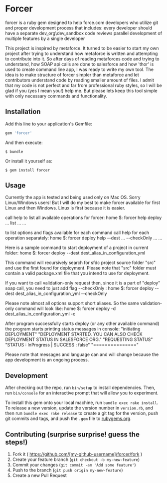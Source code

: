 # Forcer
forcer is a ruby gem designed to help force.com developers who utilize git and proper development process that includes:
every developer should have a separate dev_org\dev_sandbox
code reviews
parallel development of multiple features by a single developer

This project is inspired by metaforce. It turned to be easier to start my own project after trying to understand how metaforce
is written and attempting to contribute into it. So after days of reading metaforces code and trying to understand, how
SOAP api calls are done to salesforce and how 'thor' is used to create command line app, I was ready to write my own tool.
The idea is to make structure of forcer simpler than metaforce and let contributors understand code by reading smaller amount
of files. I admit that my code is not perfect and far from professional ruby styles, so I will be glad if you (yes I mean you!)
help me. But please lets keep this tool simple with only necessary commands and functionality.


## Installation

Add this line to your application's Gemfile:

```ruby
gem 'forcer'
```

And then execute:

    $ bundle

Or install it yourself as:

    $ gem install forcer

## Usage

Currently the app is tested and being used only on Mac OS. Sorry Linux/Windows users! But I will do my best to make
forcer available for first Linux and then Windows. Linux is first because it is easier.

call help to list all available operations for forcer:
home $: forcer help
deploy ...
list ...
...

to list options and flags available for each command call help for each operation separately:
home $: forcer deploy help
--dest ...
--checkOnly ...
...

Here is a sample command to start deployment of a project in current folder:
home $: forcer deploy --dest dest_alias_in_configuration_yml

This command will recursively search for sfdc project source folder "src" and use the first found for deployment.
Please note that "src" folder must contain a valid package.xml file that you intend to use for deployment.

If you want to call validation-only request then, since it is a part of "deploy" soap call, you need to just add flag --checkOnly :
home $: forcer deploy --dest dest_alias_in_configuration_yml --checkOnly

Please note almost all options support short aliases. So the same validation-only command will look like:
home $: forcer deploy -d dest_alias_in_configuration_yml -c


After program successfully starts deploy (or any other available command) the program starts printing status messages in console:
"initiating DEPLOYMENT"
"DEPLOYMENT STARTED. YOU CAN ALSO CHECK DEPLOYMENT STATUS IN SALESFORCE ORG."
"REQUESTING STATUS"
"STATUS : InProgress | SUCCESS : false"
"==============="

Please note that messages and language can and will change because the app development is an ongoing process.


## Development

After checking out the repo, run `bin/setup` to install dependencies. Then, run `bin/console` for an interactive prompt that will allow you to experiment.

To install this gem onto your local machine, run `bundle exec rake install`. To release a new version, update the version number in `version.rb`, and then run `bundle exec rake release` to create a git tag for the version, push git commits and tags, and push the `.gem` file to [rubygems.org](https://rubygems.org).

## Contributing (surprise surprise! guess the steps!)

1. Fork it ( https://github.com/[my-github-username]/forcer/fork )
2. Create your feature branch (`git checkout -b my-new-feature`)
3. Commit your changes (`git commit -am 'Add some feature'`)
4. Push to the branch (`git push origin my-new-feature`)
5. Create a new Pull Request
